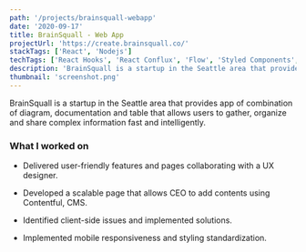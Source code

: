 ```yaml
---
path: '/projects/brainsquall-webapp'
date: '2020-09-17'
title: BrainSquall - Web App
projectUrl: 'https://create.brainsquall.co/'
stackTags: ['React', 'Nodejs']
techTags: ['React Hooks', 'React Conflux', 'Flow', 'Styled Components', 'Nodejs', 'Figma']
description: 'BrainSquall is a startup in the Seattle area that provides app of combination of diagram, documentation and table that allows users to gather, organize and share complex information fast and intelligently.'
thumbnail: 'screenshot.png'
---
```


BrainSquall is a startup in the Seattle area that provides app of combination of diagram, documentation and table that allows users to gather, organize and share complex information fast and intelligently.

### What I worked on

- Delivered user-friendly features and pages collaborating with a UX designer.

- Developed a scalable page that allows CEO to add contents using Contentful, CMS.

- Identified client-side issues and implemented solutions.

- Implemented mobile responsiveness and styling standardization.
